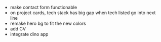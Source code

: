 - make contact form functionable
- on project cards, tech stack has big gap when tech listed go into next line
- remake hero bg to fit the new colors
- add CV
- integrate dino app
